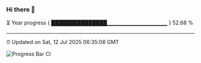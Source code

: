 ### Hi there 👋

⏳ Year progress { ███████████████▁▁▁▁▁▁▁▁▁▁▁▁▁▁▁ } 52.68 %

---

⏰ Updated on Sat, 12 Jul 2025 06:35:08 GMT

![Progress Bar CI](https://github.com/ZhaoGui/ZhaoGui/workflows/Progress%20Bar%20CI/badge.svg)
